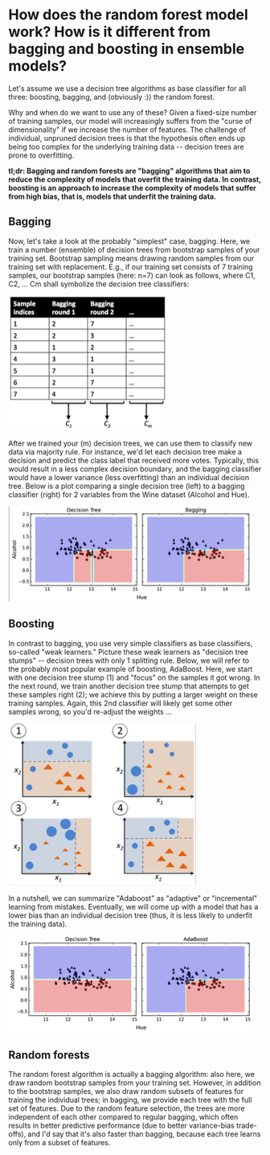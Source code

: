 # How does the random forest model work? How is it different from bagging and boosting in ensemble models?

Let's assume we use a decision tree algorithms as base classifier for all three: boosting, bagging, and (obviously :)) the random forest.


Why and when do we want to use any of these? Given a fixed-size number of training samples, our model will increasingly suffers from the "curse of dimensionality" if we increase the number of features. The challenge of individual, unpruned decision trees is that the hypothesis often ends up being too complex for the underlying training data -- decision trees are prone to overfitting.


**tl;dr: Bagging and random forests are "bagging" algorithms that aim to reduce the complexity of models that overfit the training data. In contrast, boosting is an approach to increase the complexity of models that suffer from high bias, that is, models that underfit the training data.**


## Bagging


Now, let's take a look at the probably "simplest" case, bagging. Here, we train a number (ensemble) of decision trees from bootstrap samples of your training set. Bootstrap sampling means drawing random samples from our training set with replacement. E.g., if our training set consists of 7 training samples, our bootstrap samples (here: n=7) can look as follows, where C1, C2, ... Cm shall symbolize the decision tree classifiers:


![](./bagging-boosting-rf/bagging.png)


After we trained your (m) decision trees, we can use them to classify new data via majority rule. For instance, we'd let each decision tree make a decision and predict the class label that received more votes. Typically, this would result in a less complex decision boundary, and the bagging classifier would have a lower variance (less overfitting) than an individual decision tree. Below is a plot comparing a single decision tree (left) to a bagging classifier (right) for 2 variables from the Wine dataset (Alcohol and Hue).


![](./bagging-boosting-rf/bagging-regions.png)


## Boosting


In contrast to bagging, you use very simple classifiers as base classifiers, so-called "weak learners." Picture these weak learners as "decision tree stumps" -- decision trees with only 1 splitting rule. Below, we will refer to the probably most popular example of boosting, AdaBoost. Here, we start with one decision tree stump (1) and "focus" on the samples it got wrong. In the next round, we train another decision tree stump that attempts to get these samples right (2); we achieve this by putting a larger weight on these training samples. Again, this 2nd classifier will likely get some other samples wrong, so you'd re-adjust the weights ...


![](./bagging-boosting-rf/boosting.png)


In a nutshell, we can summarize "Adaboost" as "adaptive" or "incremental"
learning from mistakes. Eventually, we will come up with a model that has a lower bias than an individual decision tree (thus, it is less likely to underfit the training data).


![](./bagging-boosting-rf/boosting-regions.png)


## Random forests


The random forest algorithm is actually a bagging algorithm: also here, we draw random bootstrap samples from your training set. However, in addition to the bootstrap samples, we also draw random subsets of features for training the individual trees; in bagging, we provide each tree with the full set of features. Due to the random feature selection, the trees are more independent of each other compared to regular bagging, which often results in better predictive performance (due to better variance-bias trade-offs), and I'd say that it's also faster than bagging, because each tree learns only from a subset of features.   
